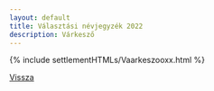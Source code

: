 ```yaml
---
layout: default
title: Választási névjegyzék 2022
description: Várkesző
---
```


{% include settlementHTMLs/Vaarkeszooxx.html %}

[Vissza](./)